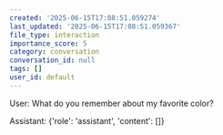 ```yaml
---
created: '2025-06-15T17:08:51.059274'
last_updated: '2025-06-15T17:08:51.059367'
file_type: interaction
importance_score: 5
category: conversation
conversation_id: null
tags: []
user_id: default
---
```


User: What do you remember about my favorite color?

Assistant: {'role': 'assistant', 'content': []}